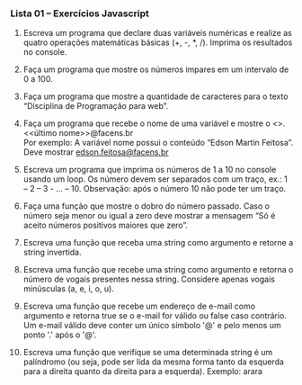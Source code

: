 ### Lista 01 – Exercícios Javascript

1.	Escreva um programa que declare duas variáveis numéricas e realize as quatro operações matemáticas básicas (+, -, *, /). Imprima os resultados no console.
2.	Faça um programa que mostre os números impares em um intervalo de 0 a 100.
3.	Faça um programa que mostre a quantidade de caracteres para o texto “Disciplina de Programação para web”.
4.	Faça um programa que recebe o nome de uma variável e mostre o <<primeiro>>.<<último nome>>@facens.br
<br> Por exemplo:
A variável nome possui o conteúdo “Edson Martin Feitosa”.
Deve mostrar edson.feitosa@facens.br

5.	Escreva um programa que imprima os números de 1 a 10 no console usando um loop. Os número devem ser separados com um traço, ex.: 1 – 2 – 3 - ... – 10. Observação: após o número 10 não pode ter um traço.
6.	Faça uma função que mostre o dobro do número passado. Caso o número seja menor ou igual a zero deve mostrar a mensagem “Só é aceito números positivos maiores que zero”.
7.	Escreva uma função que receba uma string como argumento e retorne a string invertida.
8.	Escreva uma função que recebe uma string como argumento e retorna o número de vogais presentes nessa string. Considere apenas vogais minúsculas (a, e, i, o, u).
9.	Escreva uma função que recebe um endereço de e-mail como argumento e retorna true se o e-mail for válido ou false caso contrário. Um e-mail válido deve conter um único símbolo '@' e pelo menos um ponto '.' após o '@'.
10.	Escreva uma função que verifique se uma determinada string é um palíndromo (ou seja, pode ser lida da mesma forma tanto da esquerda para a direita quanto da direita para a esquerda).
Exemplo: arara
